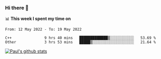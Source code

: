 ### Hi there 👋

📊 **This week I spent my time on**
<!--START_SECTION:waka-->

```text
From: 12 May 2022 - To: 19 May 2022

C++               9 hrs 40 mins   █████████████▒░░░░░░░░░░░   53.69 %
Other             3 hrs 53 mins   █████▒░░░░░░░░░░░░░░░░░░░   21.64 %
```

<!--END_SECTION:waka-->


[![Paul's github stats](https://github-readme-stats.vercel.app/api?username=mickeyouyou&theme=dracula&show_icons=true)](https://github.com/anuraghazra/github-readme-stats)
